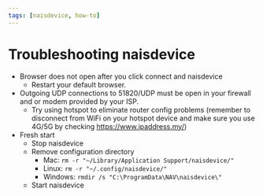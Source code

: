 ```yaml
---
tags: [naisdevice, how-to]
---
```


# Troubleshooting naisdevice

- Browser does not open after you click connect and naisdevice
    - Restart your default browser.
- Outgoing UDP connections to 51820/UDP must be open in your firewall and or modem provided by your ISP.
    - Try using hotspot to eliminate router config problems (remember to disconnect from WiFi on your hotspot device and make sure you use 4G/5G by checking https://www.ipaddress.my/)
- Fresh start
    - Stop naisdevice
    - Remove configuration directory
        - Mac: `rm -r "~/Library/Application Support/naisdevice/"`
        - Linux: `rm -r "~/.config/naisdevice/"`
        - Windows: `rmdir /s "C:\ProgramData\NAV\naisdevice\"`
    - Start naisdevice
